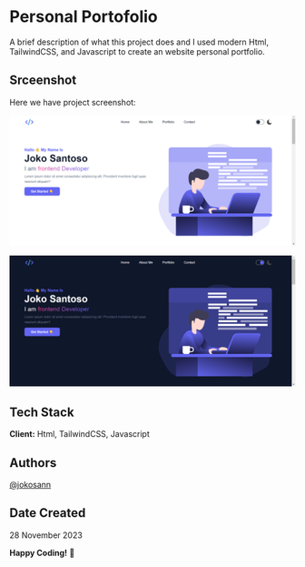 # Personal Portofolio

A brief description of what this project does and I used modern Html, TailwindCSS, and Javascript to create an website personal portfolio.

## Srceenshot

Here we have project screenshot:

![screenshot](dist/img/screenshot/04.png)

![screenshot](dist/img/screenshot/04-dark.png)

## Tech Stack

**Client:** Html, TailwindCSS, Javascript

## Authors

[@jokosann](https://www.github.com/Jokosann)

## Date Created

28 November 2023

**Happy Coding!** 🚀
